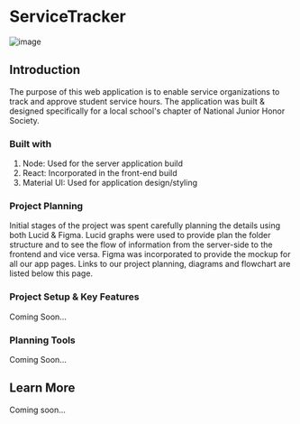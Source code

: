 # ServiceTracker 
![image](https://user-images.githubusercontent.com/67441821/104821703-b76a1780-580b-11eb-9099-2518616989e4.png)


## Introduction

The purpose of this web application is to enable service organizations to track and approve student service hours. The application was built & designed specifically for a local school's chapter of National Junior Honor Society. 

### Built with

1. Node: Used for the server application build
2. React: Incorporated in the front-end build
3. Material UI: Used for application design/styling

### Project Planning

Initial stages of the project was spent carefully planning the details using both Lucid & Figma. Lucid graphs were used to provide plan the folder structure and to see the flow of information from the server-side to the frontend and vice versa. Figma was incorporated to provide the mockup for all our app pages. Links to our project planning, diagrams and flowchart are listed below this page.

### Project Setup & Key Features

Coming Soon... 

### Planning Tools

Coming Soon... 

## Learn More

Coming soon...
